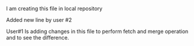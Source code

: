 ﻿I am creating this file in local repository

Added new line by user #2

User#1 Is adding changes in this file to perform fetch and merge operation and to see the difference.
